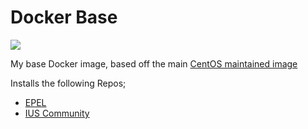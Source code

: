 Docker Base
=============

[![](https://badge.imagelayers.io/russmckendrick/base:latest.svg)](https://imagelayers.io/?images=russmckendrick/base:latest 'Get your own badge on imagelayers.io')

My base Docker image, based off the main [CentOS maintained image](https://registry.hub.docker.com/_/centos/)

Installs the following Repos;

- [EPEL](https://fedoraproject.org/wiki/EPEL)
- [IUS Community](https://iuscommunity.org)